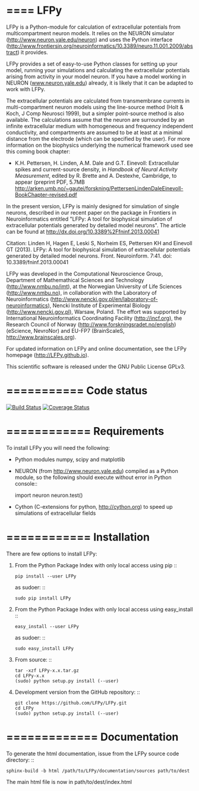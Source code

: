 ====
LFPy
====

LFPy is a Python-module for calculation of extracellular potentials from multicompartment neuron models.
It relies on the NEURON simulator (http://www.neuron.yale.edu/neuron) and uses the 
Python interface (http://www.frontiersin.org/neuroinformatics/10.3389/neuro.11.001.2009/abstract) it provides.

LFPy provides a set of easy-to-use Python classes for setting up your model, running your simulations and calculating the extracellular potentials arising from activity in your model neuron. If you have a model working in NEURON (www.neuron.yale.edu)
already, it is likely that it can be adapted to work with LFPy.

The extracellular potentials are calculated from transmembrane currents in multi-compartment neuron models using the line-source method (Holt & Koch, J Comp Neurosci 1999),
but a simpler point-source method is also available. The calculations assume that the neuron are surrounded by an infinite extracellular medium with homogeneous and frequency
independent conductivity, and compartments are assumed to be at least at a minimal distance from the electrode (which can be specified by the user). For more information on
the biophysics underlying the numerical framework used see this coming book chapter:

- K.H. Pettersen, H. Linden, A.M. Dale and G.T. Einevoll: Extracellular spikes and current-source density, in *Handbook of Neural Activity Measurement*, edited by R. Brette and A. Destexhe, Cambridge, to appear (preprint PDF, 5.7MB http://arken.umb.no/~gautei/forskning/PettersenLindenDaleEinevoll-BookChapter-revised.pdf

In the present version, LFPy is mainly designed for simulation of single neurons, described in our recent paper on the package in Frontiers in Neuroinformatics entitled "LFPy: A tool for biophysical simulation of extracellular potentials generated by detailed model neurons".
The article can be found at http://dx.doi.org/10.3389%2Ffninf.2013.00041

Citation:
Linden H, Hagen E, Leski S, Norheim ES, Pettersen KH and Einevoll GT (2013). LFPy: A tool for biophysical simulation of extracellular potentials generated by detailed model neurons. Front. Neuroinform. 7:41. doi: 10.3389/fninf.2013.00041

LFPy was developed in the Computational Neuroscience Group, Department of Mathemathical Sciences and Technology (http://www.nmbu.no/imt),
at the Norwegian University of Life Sciences (http://www.nmbu.no),
in collaboration with the Laboratory of Neuroinformatics (http://www.nencki.gov.pl/en/laboratory-of-neuroinformatics), 
Nencki Institute of Experimental Biology (http://www.nencki.gov.pl), Warsaw, Poland. The effort was supported by 
International Neuroinformatics Coordinating Facility (http://incf.org), the Research Council of Norway (http://www.forskningsradet.no/english) (eScience, NevroNor) and EU-FP7 (BrainScaleS, http://www.brainscales.org).

For updated information on LFPy and online documentation, see the LFPy homepage (http://LFPy.github.io).

This scientific software is released under the GNU Public License GPLv3.

===========
Code status
===========
[![Build Status](https://travis-ci.org/espenhgn/LFPy.svg?branch=dev)](https://travis-ci.org/espenhgn/LFPy)
[![Coverage Status](https://coveralls.io/repos/github/espenhgn/LFPy/badge.svg?branch=dev)](https://coveralls.io/github/espenhgn/LFPy)


============
Requirements
============

To install LFPy you will need the following:

- Python modules numpy, scipy and matplotlib
- NEURON (from http://www.neuron.yale.edu) compiled as a Python module, so the following should execute without error in Python console::
    
    import neuron
    neuron.test()

- Cython (C-extensions for python, http://cython.org) to speed up simulations of extracellular fields


============
Installation
============

There are few options to install LFPy:

1.  From the Python Package Index with only local access using pip
    ::
        
        pip install --user LFPy


    as sudoer:
    ::
    
        sudo pip install LFPy


2.  From the Python Package Index with only local access using easy_install
    ::
    
        easy_install --user LFPy

    as sudoer:
    ::
    
        sudo easy_install LFPy

3.  From source:
    ::
    
        tar -xzf LFPy-x.x.tar.gz
        cd LFPy-x.x
        (sudo) python setup.py install (--user)

4.  Development version from the GitHub repository:
    ::

        git clone https://github.com/LFPy/LFPy.git
        cd LFPy
        (sudo) python setup.py install (--user)


=============
Documentation
=============

To generate the html documentation, issue from the LFPy source code directory:
::
    
    sphinx-build -b html /path/to/LFPy/documentation/sources path/to/dest

The main html file is now in path/to/dest/index.html

